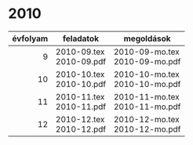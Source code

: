 # 2010

| évfolyam | feladatok | megoldások |
|---:|---|---|
| 9|2010-09.tex <br> 2010-09.pdf | 2010-09-mo.tex <br> 2010-09-mo.pdf|
| 10|2010-10.tex <br> 2010-10.pdf | 2010-10-mo.tex <br> 2010-10-mo.pdf|
| 11|2010-11.tex <br> 2010-11.pdf | 2010-11-mo.tex <br> 2010-11-mo.pdf|
| 12|2010-12.tex <br> 2010-12.pdf | 2010-12-mo.tex <br> 2010-12-mo.pdf|
